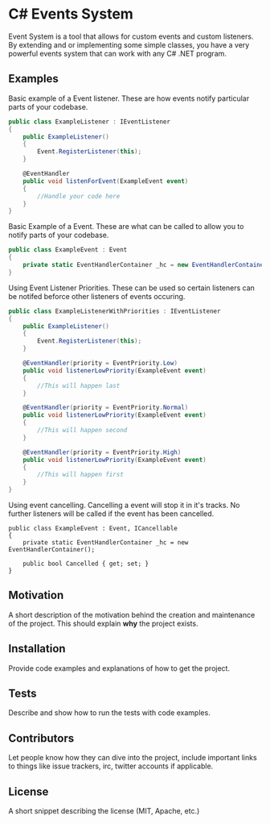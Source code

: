 # C# Events System
Event System is a tool that allows for custom events and custom listeners. By extending and or implementing some simple classes, you have a very powerful events system that can work with any C# .NET program.

## Examples

Basic example of a Event listener. These are how events notify particular parts of your codebase.
```C#
public class ExampleListener : IEventListener
{
    public ExampleListener()
    {
    	Event.RegisterListener(this);
    }

    @EventHandler
    public void listenForEvent(ExampleEvent event)
    {
    	//Handle your code here
    }
}
```

Basic Example of a Event. These are what can be called to allow you to notify parts of your codebase.
```C#
public class ExampleEvent : Event
{
    private static EventHandlerContainer _hc = new EventHandlerContainer();
}
```

Using Event Listener Priorities. These can be used so certain listeners can be notifed beforce other listeners of events occuring.
```C#
public class ExampleListenerWithPriorities : IEventListener
{
    public ExampleListener()
    {
    	Event.RegisterListener(this);
    }

    @EventHandler(priority = EventPriority.Low)
    public void listenerLowPriority(ExampleEvent event)
    {
    	//This will happen last
    }

    @EventHandler(priority = EventPriority.Normal)
    public void listenerLowPriority(ExampleEvent event)
    {
    	//This will happen second
    }

    @EventHandler(priority = EventPriority.High)
    public void listenerLowPriority(ExampleEvent event)
    {
    	//This will happen first
    }
}
```

Using event cancelling. Cancelling a event will stop it in it's tracks. No further listeners will be called if the event has been cancelled.
```
public class ExampleEvent : Event, ICancellable
{
    private static EventHandlerContainer _hc = new EventHandlerContainer();

    public bool Cancelled { get; set; }
}
```

## Motivation

A short description of the motivation behind the creation and maintenance of the project. This should explain **why** the project exists.

## Installation

Provide code examples and explanations of how to get the project.

## Tests

Describe and show how to run the tests with code examples.

## Contributors

Let people know how they can dive into the project, include important links to things like issue trackers, irc, twitter accounts if applicable.

## License

A short snippet describing the license (MIT, Apache, etc.)